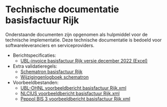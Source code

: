 # Technische documentatie basisfactuur Rijk

Onderstaande documenten zijn opgenomen als hulpmiddel voor de technische implementatie.  Deze technische documentatie is bedoeld voor softwareleveranciers en serviceproviders.

* Berichtspecificaties:
  * [UBL-invoice basisfactuur Rijk versie december 2022 (Excel)](./UBL-Invoice%20Basisfactuur%20Rijk%20vDec%202022%20v1.0.xlsx)
* Extra validatieregels:
  * [Schematron basisfactuur Rijk](./basisfactuur-rijk.sch)
  * [Wijzigingenlogboek schematron](./basisfactuur-rijk-schematron-wijzigingen.md)
* Voorbeeldbestanden:
  * [UBL-OHNL voorbeeldbericht basisfactuur Rijk.xml](./UBL-OHNL%20voorbeeldbericht%20Basisfactuur%20Rijk%20v03.xml)
  * [NLCIUS voorbeeldbericht basisfactuur Rijk.xml](./NLCIUS%20voorbeeldbericht%20Basisfactuur%20Rijk%20v01.xml)
  * [Peppol BIS 3 voorbeeldbericht basisfactuur Rijk.xml](./Peppol%20BIS%203%20voorbeeldbericht%20Basisfactuur%20Rijk.xml)